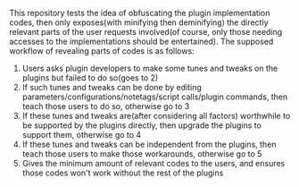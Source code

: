 This repository tests the idea of obfuscating the plugin implementation codes, then only exposes(with minifying then deminifying) the directly relevant parts of the user requests involved(of course, only those needing accesses to the implementations should be entertained).
The supposed workflow of revealing parts of codes is as follows:
1. Users asks plugin developers to make some tunes and tweaks on the plugins but failed to do so(goes to 2)
2. If such tunes and tweaks can be done by editing parameters/configurations/notetags/script calls/plugin commands, then teach those users to do so, otherwise go to 3
3. If these tunes and tweaks are(after considering all factors) worthwhile to be supported by the plugins directly, then upgrade the plugins to support them, otherwise go to 4
4. If these tunes and tweaks can be independent from the plugins, then teach those users to make those workarounds, otherwise go to 5
5. Gives the minimum amount of relevant codes to the users, and ensures those codes won't work without the rest of the plugins
